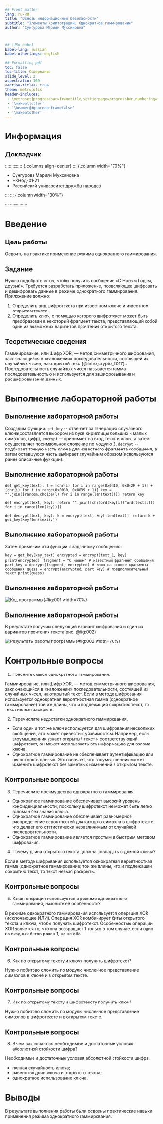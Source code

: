 ```yaml
---
## Front matter
lang: ru-RU
title: "Основы информационной безопасности"
subtitle: "Элементы криптографии. Однократное гаммирование"
author: "Сунгурова Мариян Мухсиновна"



## i18n babel
babel-lang: russian
babel-otherlangs: english

## Formatting pdf
toc: false
toc-title: Содержание
slide_level: 2
aspectratio: 169
section-titles: true
theme: metropolis
header-includes:
 - \metroset{progressbar=frametitle,sectionpage=progressbar,numbering=fraction}
 - '\makeatletter'
 - '\beamer@ignorenonframefalse'
 - '\makeatother'
---
```


# Информация

## Докладчик

:::::::::::::: {.columns align=center}
::: {.column width="70%"}

  * Сунгурова Мариян Мухсиновна
  * НКНбд-01-21
  * Российский университет дружбы народов

:::
::: {.column width="30%"}



:::
::::::::::::::

# Введение

## Цель работы

Освоить на практике применение режима однократного гаммирования.

## Задание

Нужно подобрать ключ, чтобы получить сообщение «С Новым Годом, друзья!». Требуется разработать приложение, позволяющее шифровать и дешифровать данные в режиме однократного гаммирования. Приложение должно:

1. Определить вид шифротекста при известном ключе и известном открытом тексте.
2. Определить ключ, с помощью которого шифротекст может быть преобразован в некоторый фрагмент текста, представляющий собой один из возможных вариантов прочтения открытого текста.

## Теоретические сведения

Гаммиирование, или Шифр XOR, — метод симметричного шифрования, заключающийся в «наложении» последовательности, состоящей из случайных чисел, на открытый текст[@intro_crypto_2017]:. Последовательность случайных чисел называется гамма-последовательностью и используется для зашифровывания и расшифровывания данных. 

# Выполнение лабораторной работы

## Выполнение лабораторной работы

Создадим функции: `get_key` -- отвечает за генерацию случайного ключа(составляется выбором из букв кириллицы больших и малых, символов, цифр), `encrypt` -- принимает на вход текст и ключ, а затем осуществляет посимвольное сложение по модулю 2, `decrypt` -- подбирает точную часть ключа для известного фрагмента сообщения, а затем оставшуюся часть выбирает случайным образом(используются ранее описанные функции):
## Выполнение лабораторной работы

`def get_key(text):
    l = [chr(i) for i in range(0x0410, 0x042F + 1)] + [chr(i) for i in range(0x0030, 0x0039 + 1)]
    key = "".join([random.choice(l) for i in range(len(text))])
    return key
`

`
def encrypt(text, key):
    return "".join([chr(ord(key[i])^ord(text[i])) for i in range(len(key))])
`

`
def decrypt(text, key):
    k = encrypt(text, key[:len(text)])
    return k + get_key(key[len(text):])
`

## Выполнение лабораторной работы

Затем применим эти функции к заданному сообщению:


`key = get_key(key_text)
encrypted = encrypt(text_1, key)
`
`
print(encrypted)
`
`
fragment = "С новым" # известный фрагмент сообщения
part_key = decrypt(fragment, encrypted) # ключ на основе фрагмента сообщения
guess = encrypt(encrypted, part_key) # предположительный текст
print(guess)`

## Выполнение лабораторной работы

![Код программы](image/1.JPG){#fig:001 width=70%}

## Выполнение лабораторной работы

В результате получим следующий вариант шифрования и один из вариантов прочтения текста(рис. @fig:002)

![Результаты работы программы](image/2.JPG){#fig:002 width=70%}

# Контрольные вопросы

1. Поясните смысл однократного гаммирования.

Гаммиирование, или Шифр XOR, — метод симметричного шифрования, заключающийся в «наложении» последовательности, состоящей из случайных чисел, на открытый текст.
Если в методе шифрования используется однократная вероятностная гамма (однократное гаммирование) той же длины, что и подлежащий сокрытию текст, то текст нельзя раскрыть.

2. Перечислите недостатки однократного гаммирования.

- Если один и тот же ключ используется для шифрования нескольких сообщений, это может привести к уязвимостям. Например, если злоумышленник узнает открытый текст и соответствующий шифротекст, он может использовать эту информацию для взлома ключа.
- Однократное гаммирование не обеспечивает аутентификацию или целостность данных. Это означает, что злоумышленник может изменить шифротекст без заметных изменений в открытом тексте.

## Контрольные вопросы

3. Перечислите преимущества однократного гаммирования.

- Однократное гаммирование обеспечивает высокий уровень конфиденциальности, поскольку шифротекст не может быть легко взломан без знания ключа.
- Однократное гаммирование обеспечивает равномерное распределение вероятностей для каждого символа в шифротексте, что делает его статистически неразличимым от случайной последовательности.
- Однократное гаммирование является простым и быстрым методом шифрования.

4. Почему длина открытого текста должна совпадать с длиной ключа?

Если в методе шифрования используется однократная вероятностная гамма (однократное гаммирование) той же длины, что и подлежащий сокрытию текст, то текст нельзя раскрыть.
   

## Контрольные вопросы

5. Какая операция используется в режиме однократного гаммирования, назовите её особенности?

В режиме однократного гаммирования используется операция XOR (исключающее ИЛИ). Операция XOR комбинирует биты открытого текста и ключа, чтобы получить шифротекст. Особенностью операции XOR является то, что она возвращает 1 только в том случае, если один из входных битов равен 1, но не оба.

## Контрольные вопросы


6. Как по открытому тексту и ключу получить шифротекст?

Нужно побитово сложить по модулю численное представление символов в ключе и в открытом тексте.


## Контрольные вопросы


7. Как по открытому тексту и шифротексту получить ключ?

Нужно побитово сложить по модулю численное представление символов в шифротексте и в открытом тексте.

## Контрольные вопросы

8. В чем заключаются необходимые и достаточные условия абсолютной стойкости шифра?

Необходимые и достаточные условия абсолютной стойкости шифра:

- полная случайность ключа;
- равенство длин ключа и открытого текста;
- однократное использование ключа.

# Выводы

В результате выполнения работы были освоены практические навыки применения режима однократного гаммирования.


